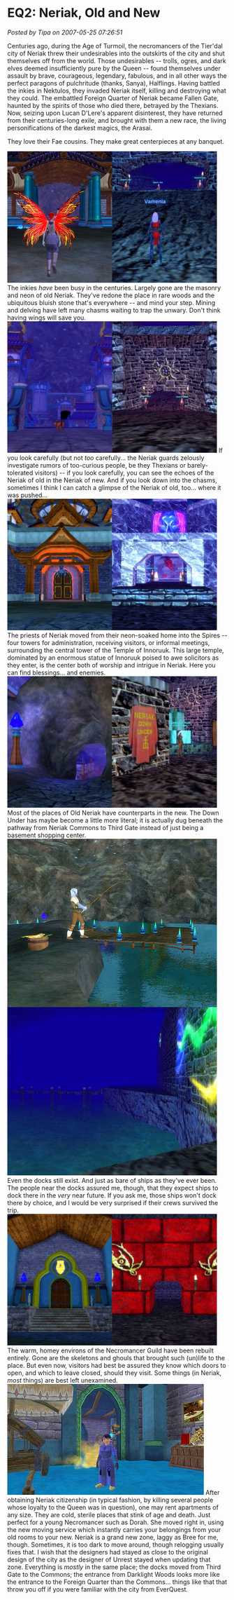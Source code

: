 # EQ2: Neriak, Old and New

*Posted by Tipa on 2007-05-25 07:26:51*

Centuries ago, during the Age of Turmoil, the necromancers of the Tier'dal city of Neriak threw their undesirables into the outskirts of the city and shut themselves off from the world. Those undesirables -- trolls, ogres, and dark elves deemed insufficiently pure by the Queen -- found themselves under assault by brave, courageous, legendary, fabulous, and in all other ways the perfect paragons of pulchritude (thanks, Sanya), Halflings. Having battled the inkies in Nektulos, they invaded Neriak itself, killing and destroying what they could. The embattled Foreign Quarter of Neriak became Fallen Gate, haunted by the spirits of those who died there, betrayed by the Thexians. Now, seizing upon Lucan D'Lere's apparent disinterest, they have returned from their centuries-long exile, and brought with them a new race, the living personifications of the darkest magics, the Arasai.

They love their Fae cousins. They make great centerpieces at any banquet.


![_nentrance.jpg](../../../uploads/2007/05/_nentrance.jpg)
The inkies *have* been busy in the centuries. Largely gone are the masonry and neon of old Neriak. They've redone the place in rare woods and the ubiquitous bluish stone that's everywhere -- and mind your step. Mining and delving have left many chasms waiting to trap the unwary. Don't think having wings will save you.
![_nbridge.jpg](../../../uploads/2007/05/_nbridge.jpg)
If you look carefully (but not *too* carefully... the Neriak guards zelously investigate rumors of too-curious people, be they Thexians or barely-tolerated visitors) -- if you look carefully, you can see the echoes of the Neriak of old in the Neriak of new. And if you look down into the chasms, sometimes I think I can catch a glimpse of the Neriak of old, too... where it was pushed...
![_ncleric.jpg](../../../uploads/2007/05/_ncleric.jpg)
The priests of Neriak moved from their neon-soaked home into the Spires -- four towers for administration, receiving visitors, or informal meetings, surrounding the central tower of the Temple of Innoruuk. This large temple, dominated by an enormous statue of Innoruuk poised to awe solicitors as they enter, is the center both of worship and intrigue in Neriak. Here you can find blessings... and enemies.
![_ndownunder.jpg](../../../uploads/2007/05/_ndownunder.jpg)
Most of the places of Old Neriak have counterparts in the new. The Down Under has maybe become a little more literal; it is actually dug beneath the pathway from Neriak Commons to Third Gate instead of just being a basement shopping center.
![_docks.jpg](../../../uploads/2007/05/_docks.jpg)
Even the docks still exist. And just as bare of ships as they've ever been. The people near the docks assured me, though, that they expect ships to dock there in the *very* near future. If you ask me, those ships won't dock there by choice, and I would be very surprised if their crews survived the trip.
![_necro.jpg](../../../uploads/2007/05/_necro.jpg)
The warm, homey environs of the Necromancer Guild have been rebuilt entirely. Gone are the skeletons and ghouls that brought such (un)life to the place. But even now, visitors had best be assured they know which doors to open, and which to leave closed, should they visit. Some things (in Neriak, *most* things) are best left unexamined.
![nn-room2.jpg](../../../uploads/2007/05/nn-room2.jpg)
After obtaining Neriak citizenship (in typical fashion, by killing several people whose loyalty to the Queen was in question), one may rent apartments of any size. They are cold, sterile places that stink of age and death. Just perfect for a young Necromancer such as Dorah. She moved right in, using the new moving service which instantly carries your belongings from your old rooms to your new.
Neriak is a grand new zone, laggy as Bree for me, though. Sometimes, it is too dark to move around, though relogging usually fixes that. I wish that the designers had stayed as close to the original design of the city as the designer of Unrest stayed when updating that zone. Everything is *mostly* in the same place; the docks moved from Third Gate to the Commons; the entrance from Darklight Woods looks more like the entrance to the Foreign Quarter than the Commons... things like that that throw you off if you were familiar with the city from EverQuest.
